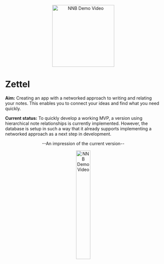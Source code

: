 <p align="center"><a href="https://youtu.be/398uwgl9FXM?t=447" target="blank"><img width="200" src="https://github.com/bodilhundevad/zettel/blob/master/app/assets/images/Zettel_logo.png?raw=true" alt="NNB Demo Video"  /></a></p>

# Zettel

**Aim:** Creating an app with a networked approach to writing and relating your notes. This enables you to connect your ideas and find what you need quickly. 

**Current status:** To quickly develop a working MVP, a version using hierarchical note relationships is currently implemented. However, the database is setup in such a way that it already supports implementing a networked approach as a next step in development. 

<p align="center">--An impression of the current version--</p>

 
<p align="center"><a href="https://youtu.be/398uwgl9FXM?t=447" target="blank"><img width="30%" src="https://raw.githubusercontent.com/bodilhundevad/zettel/master/Abstract%20Zettel%20Mockup_221209.gif" alt="NNB Demo Video"  /></a></p>
